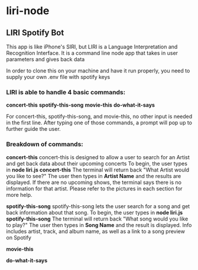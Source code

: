 # liri-node #
## LIRI Spotify Bot ##

This app is like iPhone's SIRI, but LIRI is a Language Interpretation and Recognition Interface.
It is a command line node app that takes in user parameters and gives back data 

In order to clone this on your machine and have it run properly, you need to supply your own .env file with spotify keys

### LIRI is able to handle 4 basic commands: 
**concert-this**
**spotify-this-song**
**movie-this**
**do-what-it-says**

For concert-this, spotify-this-song, and movie-this, no other input is needed in the first line.
After typing one of those commands, a prompt will pop up to further guide the user.

### Breakdown of commands:
**concert-this** 
  concert-this is designed to allow a user to search for an Artist and get back data about their upcoming concerts
  To begin, the user types in **node liri.js concert-this**
  The terminal will return back "What Artist would you like to see?"
  The user then types in **Artist Name** and the results are displayed.
  If there are no upcoming shows, the terminal says there is no information for that artist.
  Please refer to the pictures in each section for more help.
  
  
**spotify-this-song**
  spotify-this-song lets the user search for a song and get back information about that song.
  To begin, the user types in **node liri.js spotify-this-song**
  The terminal will return back "What song would you like to play?"
  The user then types in **Song Name** and the result is displayed.
  Info includes artist, track, and album name, as well as a link to a song preview on Spotify



**movie-this**



**do-what-it-says**
  
